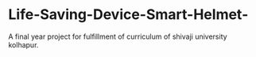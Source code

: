 # Life-Saving-Device-Smart-Helmet-
A final year project for fulfillment of curriculum of shivaji university kolhapur. 
